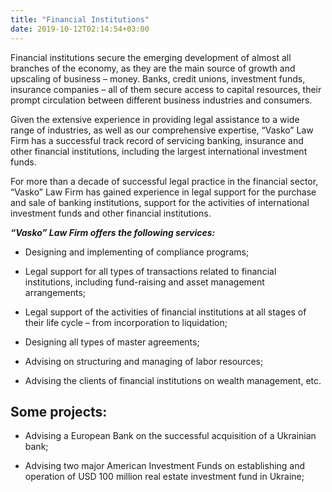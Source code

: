 ```yaml
---
title: "Financial Institutions"
date: 2019-10-12T02:14:54+03:00
---
```


Financial institutions secure the emerging development of almost all branches of the economy, as they are the main source of growth and upscaling of business – money. Banks, credit unions, investment funds, insurance companies – all of them secure access to capital resources, their prompt circulation between different business industries and consumers.

Given the extensive experience in providing legal assistance to a wide range of industries, as well as our comprehensive expertise, “Vasko” Law Firm has a successful track record of servicing banking, insurance and other financial institutions, including the largest international investment funds.

For more than a decade of successful legal practice in the financial sector, “Vasko” Law Firm has gained experience in legal support for the purchase and sale of banking institutions, support for the activities of international investment funds and other financial institutions.

***“Vasko” Law Firm offers the following services:***

- Designing and implementing of compliance programs;

- Legal support for all types of transactions related to financial institutions, including fund-raising and asset management arrangements;

- Legal support of the activities of financial institutions at all stages of their life cycle – from incorporation to liquidation;

- Designing all types of master agreements;

- Advising on structuring and managing of labor resources;

- Advising the clients of financial institutions on wealth management, etc.

## Some projects:

- Advising a European Bank on the successful acquisition of a Ukrainian bank;

- Advising two major American Investment Funds on establishing and operation of USD 100 million real estate investment fund in Ukraine;